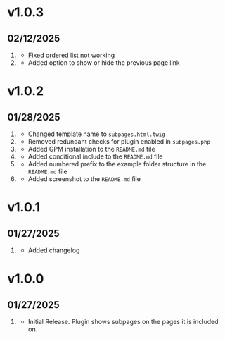 # v1.0.3
## 02/12/2025

1. [](#fix)
    * Fixed ordered list not working
2. [](#new)
    * Added option to show or hide the previous page link

# v1.0.2
## 01/28/2025
1. [](#improved)
    * Changed template name to `subpages.html.twig`
2. [](#improved)
    * Removed redundant checks for plugin enabled in `subpages.php`
3. [](#new)
    * Added GPM installation to the `README.md` file
4. [](#new)
    * Added conditional include to the `README.md` file
5. [](#new)
    * Added numbered prefix to the example folder structure in the `README.md` file
6. [](#new)
    * Added screenshot to the `README.md` file

# v1.0.1
## 01/27/2025

1. [](#new)
    * Added changelog

# v1.0.0
## 01/27/2025

1. [](#new)
    * Initial Release. Plugin shows subpages on the pages it is included on.
